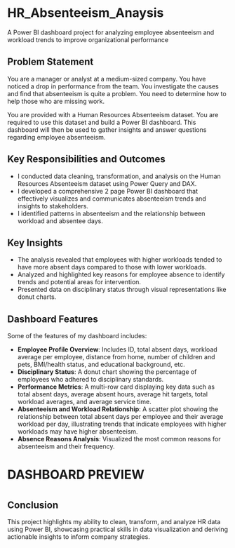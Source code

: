 # HR_Absenteeism_Anaysis
A Power BI dashboard project for analyzing employee absenteeism and workload trends to improve organizational performance

## Problem Statement
You are a manager or analyst at a medium-sized company. You have noticed a drop in performance from the team. You investigate the causes and find that absenteeism is quite a problem. You need to determine how to help those who are missing work.

You are provided with a Human Resources Absenteeism dataset. You are required to use this dataset and build a Power BI dashboard. This dashboard will then be used to gather insights and answer questions regarding employee absenteeism.

## Key Responsibilities and Outcomes
- I conducted data cleaning, transformation, and analysis on the Human Resources Absenteeism dataset using Power Query and DAX.
- I developed a comprehensive 2 page Power BI dashboard that effectively visualizes and communicates absenteeism trends and insights to stakeholders.
- I identified patterns in absenteeism and the relationship between workload and absentee days.

## Key Insights
- The analysis revealed that employees with higher workloads tended to have more absent days compared to those with lower workloads.
- Analyzed and highlighted key reasons for employee absence to identify trends and potential areas for intervention.
- Presented data on disciplinary status through visual representations like donut charts.

## Dashboard Features
Some of the features of my dashboard includes:
- **Employee Profile Overview**: Includes ID, total absent days, workload average per employee, distance from home, number of children and pets, BMI/health status, and educational background, etc.
- **Disciplinary Status**: A donut chart showing the percentage of employees who adhered to disciplinary standards.
- **Performance Metrics**: A multi-row card displaying key data such as total absent days, average absent hours, average hit targets, total workload averages, and average service time.
- **Absenteeism and Workload Relationship**: A scatter plot showing the relationship between total absent days per employee and their average workload per day, illustrating trends that indicate employees with higher workloads may have higher absenteeism.
- **Absence Reasons Analysis**: Visualized the most common reasons for absenteeism and their frequency.

# DASHBOARD PREVIEW
#

## Conclusion
This project highlights my ability to clean, transform, and analyze HR data using Power BI, showcasing practical skills in data visualization and deriving actionable insights to inform company strategies.
